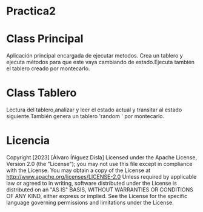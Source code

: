 # Practica2

# Class Principal
Aplicación principal encargada de ejecutar metodos. Crea un tablero y ejecuta métodos para que este vaya cambiando de estado.Ejecuta también el tablero creado por montecarlo.

# Class Tablero
Lectura del tablero,analizar y leer el estado actual y transitar al estado siguiente.También genera un tablero 'random ' por montecarlo.

# Licencia
Copyright [2023] [Álvaro Íñiguez Disla]
        Licensed under the Apache License, Version 2.0 (the "License");
        you may not use this file except in compliance with the License.
        You may obtain a copy of the License at
        http://www.apache.org/licenses/LICENSE-2.0
        Unless required by applicable law or agreed to in writing,
        software distributed under the License is distributed on an
        "AS IS" BASIS, WITHOUT WARRANTIES OR CONDITIONS OF ANY KIND,
        either express or implied. See the License for the specific
        language governing permissions and limitations under the
        License.
